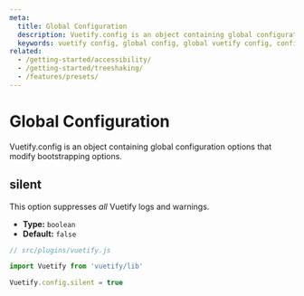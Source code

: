 ```yaml
---
meta:
  title: Global Configuration
  description: Vuetify.config is an object containing global configuration options that modify the bootstrapping of your project.
  keywords: vuetify config, global config, global vuetify config, configure vuetify options
related:
  - /getting-started/accessibility/
  - /getting-started/treeshaking/
  - /features/presets/
---
```


# Global Configuration

Vuetify.config is an object containing global configuration options that modify bootstrapping options.

<entry-ad />

## silent

This option suppresses *all* Vuetify logs and warnings.

* **Type:** `boolean`
* **Default:** `false`

```js
// src/plugins/vuetify.js

import Vuetify from 'vuetify/lib'

Vuetify.config.silent = true
```

<backmatter />

